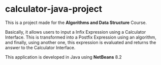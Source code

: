 # calculator-java-project

This is a project made for the **Algorithms and Data Structure** Course.

Basically, it allows users to input a Infix Expression using a Calculator Interface. This is  transformed into a Postfix Expression
using an algorithm, and finally, using another one, this expression is evaluated and returns the answer to the Calculator Interface.

This application is developed in Java using **NetBeans** 8.2
